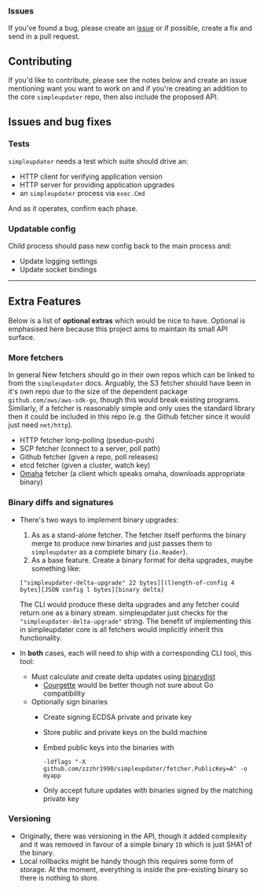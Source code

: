
### Issues

If you've found a bug, please create an [issue](https://github.com/zzzhr1990/simpleupdater/issues) or if possible, create a fix and send in a pull request.

## Contributing

If you'd like to contribute, please see the notes below and create an issue mentioning want you want to work on and if you're creating an addition to the core `simpleupdater` repo, then also include the proposed API.

## Issues and bug fixes

### Tests

`simpleupdater` needs a test which suite should drive an:

* HTTP client for verifying application version
* HTTP server for providing application upgrades
* an `simpleupdater` process via `exec.Cmd`

And as it operates, confirm each phase.

### Updatable config

Child process should pass new config back to the main process and:
* Update logging settings
* Update socket bindings

---

## Extra Features

Below is a list of **optional extras** which would be nice to have. Optional is emphasised here because this project aims to maintain its small API surface.

### More fetchers

In general New fetchers should go in their own repos which can be linked to from the `simpleupdater` docs. Arguably, the S3 fetcher should have been in it's own repo due to the size of the dependent package `github.com/aws/aws-sdk-go`, though this would break existing programs. Similarly, if a fetcher is reasonably simple and only uses the standard library then it could be included in this repo (e.g. the Github fetcher since it would just need `net/http`).

* HTTP fetcher long-polling (pseduo-push)
* SCP fetcher (connect to a server, poll path)
* Github fetcher (given a repo, poll releases)
* etcd fetcher (given a cluster, watch key)
* [Omaha](https://github.com/google/omaha) fetcher (a client which speaks omaha, downloads appropriate binary)

### Binary diffs and signatures

* There's two ways to implement binary upgrades:
  1. As as a stand-alone fetcher. The fetcher itself performs the binary merge to produce new binaries and just passes them to `simpleupdater` as a complete binary (`io.Reader`).
  1. As a base feature. Create a binary format for delta upgrades, maybe something like:

    ```
    ["simpleupdater-delta-upgrade" 22 bytes][(l)ength-of-config 4 bytes][JSON config l bytes][binary delta]
    ```

    The CLI would produce these delta upgrades and any fetcher could return one as a binary stream. simpleupdater just checks for the `"simpleupdater-delta-upgrade"` string. The benefit of implementing this in simpleupdater core is all fetchers would implicitly inherit this functionality.
* In **both** cases, each will need to ship with a corresponding CLI tool, this tool:
  * Must calculate and create delta updates using [binarydist](https://github.com/kr/binarydist)
    * [Courgette](http://dev.chromium.org/developers/design-documents/software-updates-courgette) would be better though not sure about Go compatibility
  * Optionally sign binaries
      * Create signing ECDSA private and private key
      * Store public and private keys on the build machine
      * Embed public keys into the binaries with

        ```
        -ldflags "-X github.com/zzzhr1990/simpleupdater/fetcher.PublicKey=A" -o myapp
        ```
      * Only accept future updates with binaries signed by the matching private key

### Versioning

* Originally, there was versioning in the API, though it added complexity and it was removed in favour of a simple binary `ID` which is just SHA1 of the binary.
* Local rollbacks might be handy though this requires some form of storage. At the moment, everything is inside the pre-existing binary so there is nothing to store.

